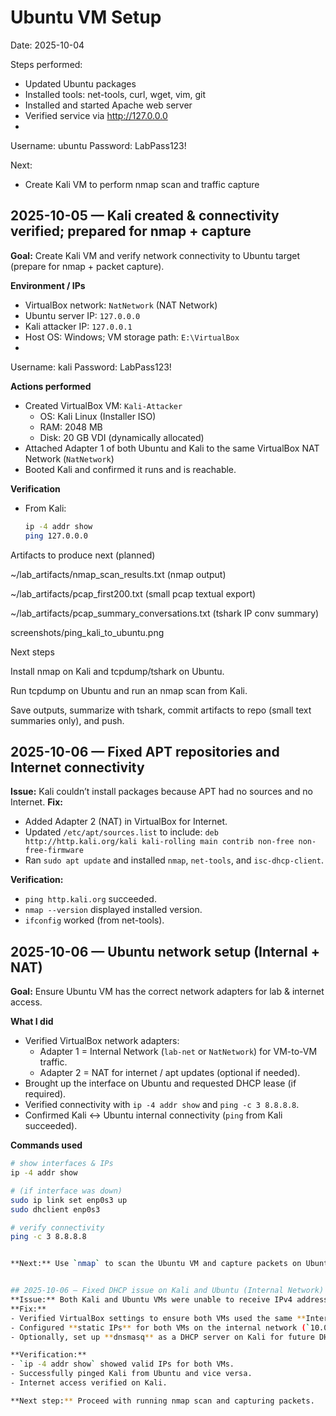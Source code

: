 # Ubuntu VM Setup
Date: 2025-10-04

Steps performed:
- Updated Ubuntu packages
- Installed tools: net-tools, curl, wget, vim, git
- Installed and started Apache web server
- Verified service via http://127.0.0.0
- 
Username: ubuntu
Password: LabPass123!

Next:
- Create Kali VM to perform nmap scan and traffic capture


## 2025-10-05 — Kali created & connectivity verified; prepared for nmap + capture
**Goal:** Create Kali VM and verify network connectivity to Ubuntu target (prepare for nmap + packet capture).

**Environment / IPs**
- VirtualBox network: `NatNetwork` (NAT Network)
- Ubuntu server IP: `127.0.0.0`  
- Kali attacker IP: `127.0.0.1`  
- Host OS: Windows; VM storage path: `E:\VirtualBox`
- 
Username: kali
Password: LabPass123!

**Actions performed**
- Created VirtualBox VM: `Kali-Attacker`
  - OS: Kali Linux (Installer ISO)
  - RAM: 2048 MB
  - Disk: 20 GB VDI (dynamically allocated)
- Attached Adapter 1 of both Ubuntu and Kali to the same VirtualBox NAT Network (`NatNetwork`)
- Booted Kali and confirmed it runs and is reachable.

**Verification**
- From Kali:
  ```bash
  ip -4 addr show
  ping 127.0.0.0


Artifacts to produce next (planned)

~/lab_artifacts/nmap_scan_results.txt (nmap output)

~/lab_artifacts/pcap_first200.txt (small pcap textual export)

~/lab_artifacts/pcap_summary_conversations.txt (tshark IP conv summary)

screenshots/ping_kali_to_ubuntu.png

Next steps

Install nmap on Kali and tcpdump/tshark on Ubuntu.

Run tcpdump on Ubuntu and run an nmap scan from Kali.

Save outputs, summarize with tshark, commit artifacts to repo (small text summaries only), and push.

## 2025-10-06 — Fixed APT repositories and Internet connectivity
**Issue:** Kali couldn’t install packages because APT had no sources and no Internet.
**Fix:** 
- Added Adapter 2 (NAT) in VirtualBox for Internet.
- Updated `/etc/apt/sources.list` to include:
  `deb http://http.kali.org/kali kali-rolling main contrib non-free non-free-firmware`
- Ran `sudo apt update` and installed `nmap`, `net-tools`, and `isc-dhcp-client`.

**Verification:**
- `ping http.kali.org` succeeded.
- `nmap --version` displayed installed version.
- `ifconfig` worked (from net-tools).


## 2025-10-06 — Ubuntu network setup (Internal + NAT)
**Goal:** Ensure Ubuntu VM has the correct network adapters for lab & internet access.

**What I did**
- Verified VirtualBox network adapters:
  - Adapter 1 = Internal Network (`lab-net` or `NatNetwork`) for VM-to-VM traffic.
  - Adapter 2 = NAT for internet / apt updates (optional if needed).
- Brought up the interface on Ubuntu and requested DHCP lease (if required).
- Verified connectivity with `ip -4 addr show` and `ping -c 3 8.8.8.8`.
- Confirmed Kali ↔ Ubuntu internal connectivity (`ping` from Kali succeeded).

**Commands used**
```bash
# show interfaces & IPs
ip -4 addr show

# (if interface was down)
sudo ip link set enp0s3 up         
sudo dhclient enp0s3               

# verify connectivity
ping -c 3 8.8.8.8


**Next:** Use `nmap` to scan the Ubuntu VM and capture packets on Ubuntu.


## 2025-10-06 — Fixed DHCP issue on Kali and Ubuntu (Internal Network)
**Issue:** Both Kali and Ubuntu VMs were unable to receive IPv4 addresses, showing `169.254.x.x` (APIPA address).
**Fix:**
- Verified VirtualBox settings to ensure both VMs used the same **Internal Network**.
- Configured **static IPs** for both VMs on the internal network (`10.0.3.5` for Ubuntu, `10.0.3.10` for Kali).
- Optionally, set up **dnsmasq** as a DHCP server on Kali for future DHCP needs.

**Verification:**
- `ip -4 addr show` showed valid IPs for both VMs.
- Successfully pinged Kali from Ubuntu and vice versa.
- Internet access verified on Kali.

**Next step:** Proceed with running nmap scan and capturing packets.


